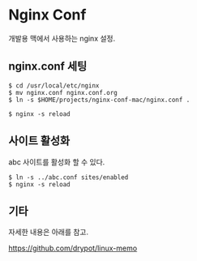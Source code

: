 # Nginx Conf

개발용 맥에서 사용하는 nginx 설정.

## nginx.conf 세팅

    $ cd /usr/local/etc/nginx
    $ mv nginx.conf nginx.conf.org
    $ ln -s $HOME/projects/nginx-conf-mac/nginx.conf .

    $ nginx -s reload 

## 사이트 활성화

abc 사이트를 활성화 할 수 있다.

    $ ln -s ../abc.conf sites/enabled
    $ nginx -s reload

## 기타

자세한 내용은 아래를 참고.

<https://github.com/drypot/linux-memo>
